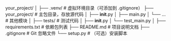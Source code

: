 your_project/
│
├── .venv/                  # 虚拟环境目录（可添加到 .gitignore）
├── your_project/           # 主包目录，存放源代码
│   ├── __init__.py
│   ├── main.py
│   └── ...                 # 其他模块
│
├── tests/                  # 测试代码
│   ├── __init__.py
│   └── test_main.py
│
├── requirements.txt        # 依赖包列表
├── README.md               # 项目说明文档
├── .gitignore              # Git 忽略文件
└── setup.py                # （可选）安装脚本




